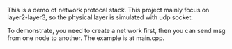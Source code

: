 This is a demo of network protocal stack.
This project mainly focus on layer2-layer3, so the physical layer is simulated with udp socket.

To demonstrate, you need to create a net work first, then you can send msg from one node to another.
The example is at main.cpp.
